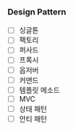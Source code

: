 ### Design Pattern

- [ ] 싱글톤
- [ ] 팩토리
- [ ] 퍼사드
- [ ] 프록시
- [ ] 옵저버
- [ ] 커맨드
- [ ] 템플릿 메소드
- [ ] MVC
- [ ] 상태 패턴
- [ ] 안티 패턴
